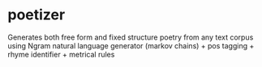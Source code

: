 poetizer
========

Generates both free form and fixed structure poetry from any text corpus using Ngram natural language generator (markov chains) + pos tagging + rhyme identifier + metrical rules
